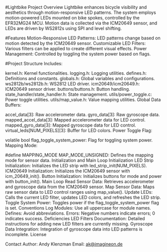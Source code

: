 #Lightbike
Project Overview
Lightbike enhances bicycle visibility and aesthetics through motion-responsive LED patterns. The system employs motion-powered LEDs mounted on bike spokes, controlled by the EFR32MG24 MCU. Motion data is collected via the ICM20649 sensor, and LEDs are driven by WS2812s using SPI and level shifting.

#Features
Motion-Responsive LED Patterns: LED patterns change based on motion detected by the ICM20649 sensor.
Customizable LED Filters: Various filters can be applied to create different visual effects.
Power Management: Controlled by toggling the system power based on flags.

#Project Structure
Includes:

kernel.h: Kernel functionalities.
logging.h: Logging utilities.
defines.h: Definitions and constants.
globals.h: Global variables and configurations.
ws2812b/ws2812b.h: WS2812 LED driver.
icm20649/icm20649.h: ICM20649 sensor driver.
buttons/buttons.h: Button handling.
state_handler/state_handler.h: State management.
utils/power_toggle.c: Power toggle utilities.
utils/map_value.h: Value mapping utilities.
Global Data Buffers:

accel_data[3]: Raw accelerometer data.
gyro_data[3]: Raw gyroscope data.
mapped_accel_data[3]: Mapped accelerometer data for LED control.
mapped_gyro_data[3]: Mapped gyroscope data for LED control.
virtual_leds[NUM_PIXELS][3]: Buffer for LED colors.
Power Toggle Flag:

volatile bool flag_toggle_system_power: Flag for toggling system power.
Mapping Mode:

#define MAPPING_MODE MAP_MODE_UNSIGNED: Defines the mapping mode for sensor data.
Initialization and Main Loop
Initialization
LED Strip Initialization: Initializes the LED strip with led_strip_init(NUM_PIXELS).
ICM20649 Initialization: Initializes the ICM20649 sensor with icm_20649_init().
Button Initialization: Initializes buttons for mode and power with button_init().
Main Loop
Read Sensor Data: Retrieves accelerometer and gyroscope data from the ICM20649 sensor.
Map Sensor Data: Maps raw sensor data to LED control ranges using map_value().
Update LEDs: Calls the current LED filter, updates LED colors, and refreshes the LED strip.
Toggle System Power: Toggles power if the flag_toggle_system_power flag is set.
Conventions
Log Modules: Use all uppercase for module names.
Defines: Avoid abbreviations.
Errors: Negative numbers indicate errors; 0 indicates success.
Deficiencies
LED Filters Documentation: Detailed instructions for adding new LED filters are currently missing.
Gyroscope Data Integration: Integration of gyroscope data into LED patterns is incomplete.
License

Contact
Author: Andy Klenzman
Email: ak@imagineon.de